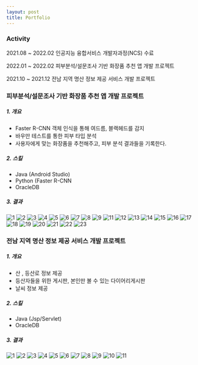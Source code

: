```yaml
---
layout: post
title: Portfolio
---
```

### Activity
<p>2021.08 ~ 2022.02     인공지능 융합서비스 개발자과정(NCS) 수료</p>
<p>2022.01 ~ 2022.02     피부분석/설문조사 기반 화장품 추천 앱 개발 프로젝트</p>
<p>2021.10 ~ 2021.12     전남 지역 명산 정보 제공 서비스 개발 프로젝트</p>

### 피부분석/설문조사 기반 화장품 추천 앱 개발 프로젝트
##### 1.  개요
- Faster R-CNN 객체 인식을 통해 여드름, 블랙헤드를 감지
- 바우만 테스트를 통한 피부 타입 분석
- 사용자에게 맞는 화장품을 추천해주고, 피부 분석 결과들을 기록한다.

##### 2.  스킬
- Java (Android Studio) 
- Python (Faster R-CNN 
- OracleDB

##### 3.  결과

![1](https://user-images.githubusercontent.com/48702606/157671436-43627758-d2ed-45fe-bbd2-676259857de2.png)
![2](https://user-images.githubusercontent.com/48702606/157671441-a71b744a-debe-4dda-8089-c2364fcbb5e8.png)
![3](https://user-images.githubusercontent.com/48702606/157671444-e01239a0-a8f2-474e-bdfd-414ad51ffe0d.png)
![4](https://user-images.githubusercontent.com/48702606/157671446-50ab674c-a6f0-4fd4-ba62-ba31f236f8e6.png)
![5](https://user-images.githubusercontent.com/48702606/157671448-e31f08f9-143b-49ac-82cd-3baa5d99b117.png)
![6](https://user-images.githubusercontent.com/48702606/157671451-7d4fc414-444c-4a99-90e7-780efcb2fc54.png)
![7](https://user-images.githubusercontent.com/48702606/157671455-6f8ba2b6-08b1-42cc-bf55-88206c6571b6.png)
![8](https://user-images.githubusercontent.com/48702606/157671460-cd32c4cd-545b-49fd-ba96-4a64354f6922.png)
![9](https://user-images.githubusercontent.com/48702606/157671465-60d46aca-1147-4dc9-9eee-a1d7f0f346a4.png)
![11](https://user-images.githubusercontent.com/48702606/157671467-f64d89b1-22fa-4aeb-a59b-256c81a39239.png)
![12](https://user-images.githubusercontent.com/48702606/157671471-7efa85dd-1209-4164-b68f-e0ad9904e60f.png)
![13](https://user-images.githubusercontent.com/48702606/157671475-9dcfbb04-25ef-44f2-856b-86271a258df9.png)
![14](https://user-images.githubusercontent.com/48702606/157671476-b1afbc23-5b5b-476f-b6c6-a0c8e13ae517.png)
![15](https://user-images.githubusercontent.com/48702606/157671482-e556900f-97d7-4a32-8a9a-7b307acd72ac.png)
![16](https://user-images.githubusercontent.com/48702606/157671484-8b8c6b79-3ee4-4e66-bb0f-11e0d2a95a9d.png)
![17](https://user-images.githubusercontent.com/48702606/157671489-76eb48ff-a5e2-4af6-a6bd-7b2f2351b1ec.png)
![18](https://user-images.githubusercontent.com/48702606/157671491-dbe1118c-5276-4cb9-8b64-79d465d7217c.png)
![19](https://user-images.githubusercontent.com/48702606/157671494-31948e06-1bfb-488f-80ff-ed9b32463ada.png)
![20](https://user-images.githubusercontent.com/48702606/157671495-ebe90f77-7bc0-4d34-8c3e-81d070c7ee5c.png)
![21](https://user-images.githubusercontent.com/48702606/157671497-abaf6bdc-b8f0-488b-8a12-bcf4fcc34d91.png)
![22](https://user-images.githubusercontent.com/48702606/157671502-727a21cb-4722-47a6-8739-2d35cfadfab7.png)
![23](https://user-images.githubusercontent.com/48702606/157671504-d52408d1-7f4c-45b3-8bd5-f023bb04647b.png)


### 전남 지역 명산 정보 제공 서비스 개발 프로젝트
##### 1.  개요
- 산 , 등산로 정보 제공
- 등산자들을 위한 게시판, 본인만 볼 수 있는 다이어리게시판
- 날씨 정보 제공

##### 2.  스킬
- Java (Jsp/Servlet) 
- OracleDB

##### 3.  결과

![1](https://user-images.githubusercontent.com/48702606/157673609-723f8f85-256f-46ed-bb01-970e98e318c2.png)
![2](https://user-images.githubusercontent.com/48702606/157673616-ecb37175-3ddd-4188-977f-cd380e2bd771.png)
![3](https://user-images.githubusercontent.com/48702606/157673621-fa26b9a9-2a77-4f80-b06a-5c84acb3d083.png)
![4](https://user-images.githubusercontent.com/48702606/157673623-f975976d-ddb3-4973-b4c8-fd84ccd97447.png)
![5](https://user-images.githubusercontent.com/48702606/157673629-d333a033-69dd-40ce-9de2-a9b753add0e9.png)
![6](https://user-images.githubusercontent.com/48702606/157673635-f1467c67-4bef-4030-b55b-64cf4a065583.png)
![7](https://user-images.githubusercontent.com/48702606/157673638-4520bda8-73e4-404e-b92c-38ee5dbfe3c7.png)
![8](https://user-images.githubusercontent.com/48702606/157673642-865861c8-9d93-4458-94b3-4fe1982b4129.png)
![9](https://user-images.githubusercontent.com/48702606/157673648-7e101347-1fbc-4921-a85f-33441ef9e529.png)
![10](https://user-images.githubusercontent.com/48702606/157673650-83591f82-ef90-472c-87e6-ddce07cb0795.png)
![11](https://user-images.githubusercontent.com/48702606/157673653-eef325de-1fbc-45a7-a33f-9e2d10ca2da4.png)
